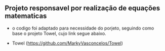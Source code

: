 ## Projeto responsavel por realização de equações matematicas

 * o codigo foi adaptado para necessidade do porjeto, seguindo como base 
 o projeto Towel, cujo link segue abaixo.
 + Towel (https://github.com/MarkyVasconcelos/Towel)
